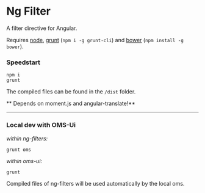 # Ng Filter

A filter directive for Angular.

Requires [node](http://nodejs.org/), [grunt](http://gruntjs.com/) (`npm i -g grunt-cli`) and [bower](http://bower.io/) (`npm install -g bower`).

### Speedstart

    npm i
    grunt

The compiled files can be found in the `/dist` folder.

** Depends on moment.js and angular-translate!**

------

### Local dev with OMS-Ui
_within ng-filters:_

    grunt oms

_within oms-ui:_

    grunt

Compiled files of ng-filters will be used automatically by the local oms.
